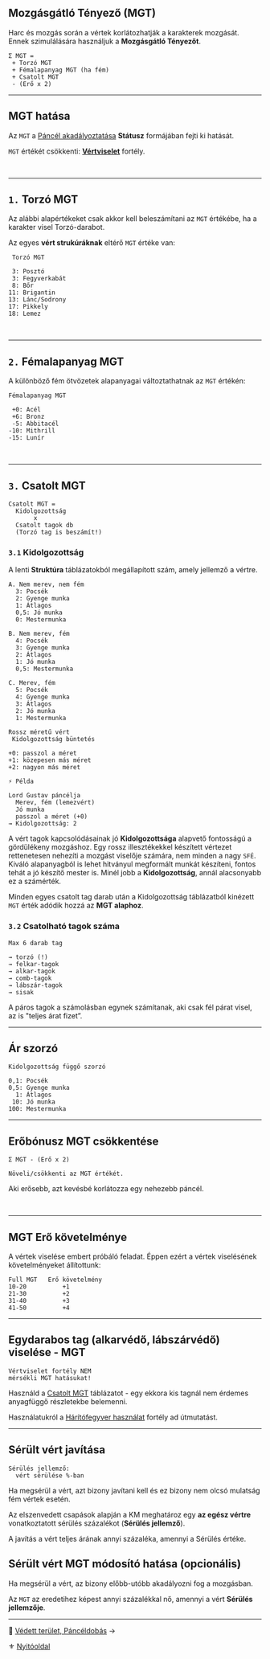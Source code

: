 ## Mozgásgátló Tényező (MGT)

Harc és mozgás során a vértek korlátozhatják a karakterek mozgását. Ennek szimulálására használjuk a **Mozgásgátló Tényezőt**.

```
Σ MGT =
 + Torzó MGT
 + Fémalapanyag MGT (ha fém)
 + Csatolt MGT
 - (Erő x 2)
```

---
## MGT hatása

Az `MGT` a [Páncél akadályoztatása](082_statuszok.md#%EF%B8%8F-p%C3%A1nc%C3%A9l-akad%C3%A1lyoztat%C3%A1sa-1-mgt-%EF%B8%8F-mgt) **Státusz** formájában fejti ki hatását.

`MGT` értékét csökkenti: **[Vértviselet](fortelyok.harci/vertviselet.md)** fortély.

<br />

---
## `1.` Torzó MGT

Az alábbi alapértékeket csak akkor kell beleszámítani az `MGT` értékébe, ha a karakter visel Torzó-darabot.

Az egyes **vért strukúráknak** eltérő `MGT` értéke van:

```
 Torzó MGT
 
 3: Posztó
 3: Fegyverkabát
 8: Bőr
11: Brigantin
13: Lánc/Sodrony
17: Pikkely
18: Lemez
```

<br />

---
## `2.` Fémalapanyag MGT

A különböző fém ötvözetek alapanyagai változtathatnak az `MGT` értékén:

```
Fémalapanyag MGT

 +0: Acél
 +6: Bronz
 -5: Abbitacél
-10: Mithrill
-15: Lunír 
```

<br />

---
## `3.` Csatolt MGT

```
Csatolt MGT = 
  Kidolgozottság
       x
  Csatolt tagok db
  (Torzó tag is beszámít!)
```

### `3.1` Kidolgozottság

A lenti **Struktúra** táblázatokból megállapított szám, amely jellemző a vértre.

```
A. Nem merev, nem fém
  3: Pocsék
  2: Gyenge munka
  1: Átlagos
  0,5: Jó munka
  0: Mestermunka
```

```
B. Nem merev, fém
  4: Pocsék
  3: Gyenge munka
  2: Átlagos
  1: Jó munka
  0,5: Mestermunka
```

```
C. Merev, fém
  5: Pocsék
  4: Gyenge munka
  3: Átlagos
  2: Jó munka
  1: Mestermunka
```

```
Rossz méretű vért
 Kidolgozottság büntetés

+0: passzol a méret
+1: közepesen más méret
+2: nagyon más méret
```

```
⚡ Példa

Lord Gustav páncélja
  Merev, fém (lemezvért)
  Jó munka
  passzol a méret (+0)
→ Kidolgozottság: 2
```

A vért tagok kapcsolódásainak jó **Kidolgozottsága** alapvető fontosságú a gördülékeny mozgáshoz. Egy rossz illesztékekkel készített vértezet rettenetesen nehezíti a mozgást viselője számára, nem minden a nagy `SFÉ`. Kiváló alapanyagból is lehet hitványul megformált munkát készíteni, fontos tehát a jó készítő mester is. Minél jobb a **Kidolgozottság**, annál alacsonyabb ez a számérték.

Minden egyes csatolt tag darab után a Kidolgozottság táblázatból kinézett `MGT` érték adódik hozzá az **MGT alaphoz**.

### `3.2` Csatolható tagok száma

```
Max 6 darab tag

→ torzó (!)
→ felkar-tagok
→ alkar-tagok
→ comb-tagok
→ lábszár-tagok
→ sisak
```

A páros tagok a számolásban egynek számítanak, aki csak fél párat visel, az is "teljes árat fizet”.

---
## Ár szorzó

```
Kidolgozottság függő szorzó

0,1: Pocsék 
0,5: Gyenge munka 
  1: Átlagos
 10: Jó munka
100: Mestermunka
```

---
## Erőbónusz MGT csökkentése

```
Σ MGT - (Erő x 2)

Növeli/csökkenti az MGT értékét.
```

Aki erősebb, azt kevésbé korlátozza egy nehezebb páncél.

<br />

---
## MGT Erő követelménye

A vértek viselése embert próbáló feladat. Éppen ezért a vértek viselésének követelményeket állítottunk:

```
Full MGT   Erő követelmény
10-20          +1
21-30          +2
31-40          +3
41-50          +4
```

---
## Egydarabos tag (alkarvédő, lábszárvédő) viselése - MGT

```
Vértviselet fortély NEM
mérsékli MGT hatásukat!
```

Használd a [Csatolt MGT](#3-csatolt-mgt) táblázatot - egy ekkora kis tagnál nem érdemes anyagfüggő részletekbe belemenni.

Használatukról a [Hárítófegyver használat](fortelyok.harci/haritofegyver_hasznalat.md) fortély ad útmutatást.

---
## Sérült vért javítása

```
Sérülés jellemző:
  vért sérülése %-ban
```

Ha megsérül a vért, azt bizony javítani kell és ez bizony nem olcsó mulatság fém vértek esetén.

Az elszenvedett csapások alapján a KM meghatároz egy **az egész vértre** vonatkoztatott sérülés százalékot (**Sérülés jellemző**).

A javítás a vért teljes árának annyi százaléka, amennyi a Sérülés értéke.

## Sérült vért MGT módosító hatása (opcionális)

Ha megsérül a vért, az bizony előbb-utóbb akadályozni fog a mozgásban.

Az `MGT` az eredetihez képest annyi százalékkal nő, amennyi a vért **Sérülés jellemzője**.

---

🔗 [Védett terület, Páncéldobás](069_04_vedett_terulet_panceldobas.md) →

⚜️ [Nyitóoldal](start.md#6-harcrendszer-%EF%B8%8F)
